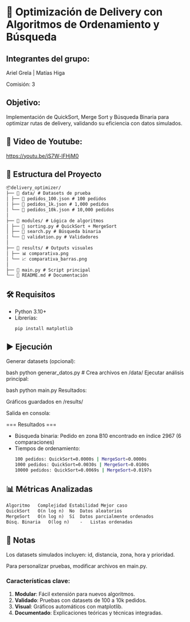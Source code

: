 # 🚀 Optimización de Delivery con Algoritmos de Ordenamiento y Búsqueda

## Integrantes del grupo:

Ariel Grela | Matías Higa

Comisión: 3

## Objetivo: 

Implementación de QuickSort, Merge Sort y Búsqueda Binaria para optimizar rutas de delivery, validando su eficiencia con datos simulados.

## 🔴 Video de Youtube:

https://youtu.be/jS7W-lFHjM0


## 📂 Estructura del Proyecto

```markdown
📦delivery_optimizer/
├── 📂 data/ # Datasets de prueba
│ ├── 📄 pedidos_100.json # 100 pedidos
│ ├── 📄 pedidos_1k.json # 1,000 pedidos
│ └── 📄 pedidos_10k.json # 10,000 pedidos
│
├── 📂 modules/ # Lógica de algoritmos
│ ├── 📄 sorting.py # QuickSort + MergeSort
│ ├── 📄 search.py # Búsqueda binaria
│ └── 📄 validation.py # Validadores
│
├── 📂 results/ # Outputs visuales
│ ├── 📊 comparativa.png
│ └── 📈 comparativa_barras.png
│
├── 📄 main.py # Script principal
└── 📄 README.md # Documentación
```

## 🛠️ Requisitos

- Python 3.10+
- Librerías:
  ```bash
  pip install matplotlib

## ▶️ Ejecución

Generar datasets (opcional):

bash
python generar_datos.py  # Crea archivos en /data/
Ejecutar análisis principal:

bash
python main.py
Resultados:

Gráficos guardados en /results/

Salida en consola:

=== Resultados ===
- Búsqueda binaria: Pedido en zona B10 encontrado en índice 2967 (6 comparaciones)
- Tiempos de ordenamiento:
    ```bash
  100 pedidos: QuickSort=0.0000s | MergeSort=0.0000s
  1000 pedidos: QuickSort=0.0030s | MergeSort=0.0100s
  10000 pedidos: QuickSort=0.0069s | MergeSort=0.0197s

## 📊 Métricas Analizadas
```markdown
Algoritmo	Complejidad	Estabilidad	Mejor caso
QuickSort	O(n log n)	No	Datos aleatorios
MergeSort	O(n log n)	Sí	Datos parcialmente ordenados
Búsq. Binaria	O(log n)	-	Listas ordenadas
```

## 📝 Notas

Los datasets simulados incluyen: id, distancia, zona, hora y prioridad.

Para personalizar pruebas, modificar archivos en main.py.

### Características clave:
1. **Modular**: Fácil extensión para nuevos algoritmos.
2. **Validado**: Pruebas con datasets de 100 a 10k pedidos.
3. **Visual**: Gráficos automáticos con matplotlib.
4. **Documentado**: Explicaciones teóricas y técnicas integradas.
